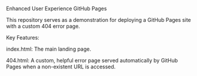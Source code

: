 Enhanced User Experience GitHub Pages

This repository serves as a demonstration for deploying a GitHub Pages site with a custom 404 error page.

Key Features:

index.html: The main landing page.

404.html: A custom, helpful error page served automatically by GitHub Pages when a non-existent URL is accessed.
